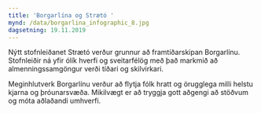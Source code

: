 ```yaml
---
title: 'Borgarlína og Strætó '
mynd: /data/borgarlina_infographic_8.jpg
dagsetning: 19.11.2019
---
```

Nýtt stofnleiðanet Strætó verður grunnur að framtíðarskipan Borgarlínu. Stofnleiðir ná yfir ólík hverfi og sveitarfélög með það markmið að almenningssamgöngur verði tíðari og skilvirkari.

Meginhlutverk Borgarlínu verður að flytja fólk hratt og örugglega milli helstu kjarna og þróunarsvæða.  Mikilvægt er að tryggja gott aðgengi að stöðvum og móta aðlaðandi umhverfi.
